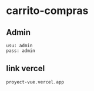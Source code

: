 # carrito-compras

## Admin
```
usu: admin 
pass: admin
```

## link vercel
```
proyect-vue.vercel.app

```


